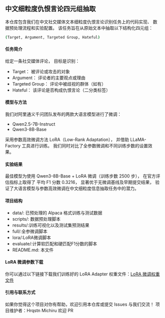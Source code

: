 ## 中文细粒度仇恨言论四元组抽取

本仓库包含我们在中文社交媒体文本细粒度仇恨言论识别任务上的代码实现、 数据预处理流程和实验配置。 该任务旨在从原始文本中抽取以下结构化四元组： 

```BASH
(Target, Argument, Targeted Group, Hateful)
```

#### 任务简介

给定一条社交媒体评论， 目标是识别： 
* Target： 被评论或攻击的对象
* Argument： 评论者的主要观点或理由
* Targeted Group： 评论中被歧视的群体（如有）
* Hateful： 该评论是否构成仇恨言论（二分类标签）

#### 模型与方法

我们对阿里通义千问团队发布的两款大语言模型进行了微调： 
* Qwen2.5-7B-Instruct
* Qwen3-8B-Base

采用参数高效微调方法 LoRA（Low-Rank Adaptation）， 并借助 LLaMA-Factory 工具进行训练。 我们同时对比了全参数微调和不同训练步数的设置效果。 

#### 实验结果

最佳模型为使用 Qwen3-8B-Base + LoRA 微调（训练步数 2500 步）， 在官方评估指标上取得了 平均 F1 分数 0.3216， 显著优于无微调基线及早期提交结果， 验证了大语言模型与参数高效微调在中文细粒度信息抽取任务中的潜力。 

#### 项目结构

* data/: 已预处理的 Alpaca 格式训练与测试数据  
* scripts/: 数据预处理脚本
* results/:训练可视化以及测试集预测结果
* full/:全参微调脚本
* lora/:LoRA微调脚本
* evaluate/:计算软匹配和硬匹配F1分数的脚本
* README.md: 本文件

#### LoRA 微调参数下载
你可以通过以下链接下载我们训练好的 LoRA Adapter 权重文件：[LoRA 微调权重文件](https://pan.baidu.com/s/1Q9ZHNNm9pikmnUE34OJFNQ?pwd=0721)

#### 引用与联系方式
如果你觉得这个项目对你有帮助，欢迎引用本仓库或提交 Issues 与我们交流！
项目维护者：Hrqstn Michiru
欢迎 PR